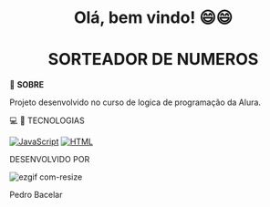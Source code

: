 <h1 align="center">  Olá,  bem vindo!   😄😄 </h1>

<h1 align="center">   SORTEADOR DE NUMEROS </h1>



💬 **SOBRE**

Projeto desenvolvido no curso de logica de programação da Alura.



💻 🚀 TECNOLOGIAS

[![JavaScript](https://img.shields.io/badge/JavaScript-yellow)](https://developer.mozilla.org/pt-BR/docs/Web/JavaScript)
[![HTML](https://img.shields.io/badge/HTML-blue)](https://developer.mozilla.org/pt-BR/docs/Web/HTML)


DESENVOLVIDO POR 

![ezgif com-resize](https://github.com/PedroMBacelar/jogo-do-numero-secreto/assets/160188343/a125117c-34bb-4a98-9d7c-dbee9929a90f)

Pedro Bacelar
